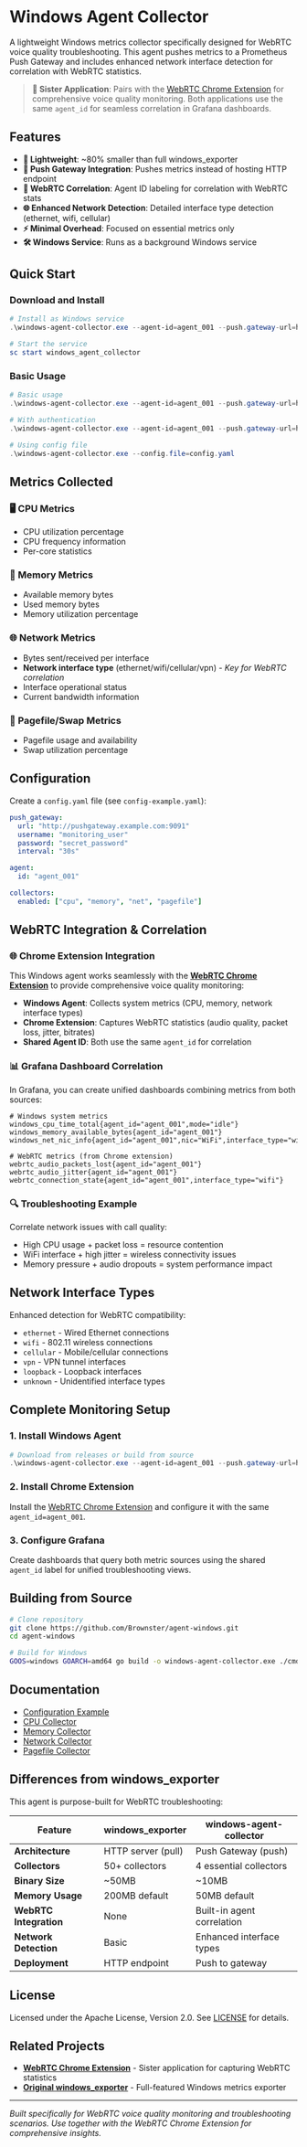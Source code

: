 # Windows Agent Collector

A lightweight Windows metrics collector specifically designed for WebRTC voice quality troubleshooting. This agent pushes metrics to a Prometheus Push Gateway and includes enhanced network interface detection for correlation with WebRTC statistics.

> **🔗 Sister Application**: Pairs with the [WebRTC Chrome Extension](https://github.com/Brownster/agent-webrtc) for comprehensive voice quality monitoring. Both applications use the same `agent_id` for seamless correlation in Grafana dashboards.

## Features

- **🚀 Lightweight**: ~80% smaller than full windows_exporter
- **📡 Push Gateway Integration**: Pushes metrics instead of hosting HTTP endpoint  
- **🔗 WebRTC Correlation**: Agent ID labeling for correlation with WebRTC stats
- **🌐 Enhanced Network Detection**: Detailed interface type detection (ethernet, wifi, cellular)
- **⚡ Minimal Overhead**: Focused on essential metrics only
- **🛠️ Windows Service**: Runs as a background Windows service

## Quick Start

### Download and Install
```powershell
# Install as Windows service
.\windows-agent-collector.exe --agent-id=agent_001 --push.gateway-url=http://pushgateway:9091 install

# Start the service
sc start windows_agent_collector
```

### Basic Usage
```powershell
# Basic usage
.\windows-agent-collector.exe --agent-id=agent_001 --push.gateway-url=http://pushgateway:9091

# With authentication
.\windows-agent-collector.exe --agent-id=agent_001 --push.gateway-url=http://pushgateway:9091 --push.username=user --push.password=pass

# Using config file
.\windows-agent-collector.exe --config.file=config.yaml
```

## Metrics Collected

### 🖥️ CPU Metrics
- CPU utilization percentage
- CPU frequency information
- Per-core statistics

### 💾 Memory Metrics
- Available memory bytes
- Used memory bytes  
- Memory utilization percentage

### 🌐 Network Metrics
- Bytes sent/received per interface
- **Network interface type** (ethernet/wifi/cellular/vpn) - *Key for WebRTC correlation*
- Interface operational status
- Current bandwidth information

### 💽 Pagefile/Swap Metrics
- Pagefile usage and availability
- Swap utilization percentage

## Configuration

Create a `config.yaml` file (see `config-example.yaml`):

```yaml
push_gateway:
  url: "http://pushgateway.example.com:9091"
  username: "monitoring_user"
  password: "secret_password"
  interval: "30s"

agent:
  id: "agent_001"

collectors:
  enabled: ["cpu", "memory", "net", "pagefile"]
```

## WebRTC Integration & Correlation

### 🌐 Chrome Extension Integration

This Windows agent works seamlessly with the **[WebRTC Chrome Extension](https://github.com/Brownster/agent-webrtc)** to provide comprehensive voice quality monitoring:

- **Windows Agent**: Collects system metrics (CPU, memory, network interface types)
- **Chrome Extension**: Captures WebRTC statistics (audio quality, packet loss, jitter, bitrates)
- **Shared Agent ID**: Both use the same `agent_id` for correlation

### 📊 Grafana Dashboard Correlation

In Grafana, you can create unified dashboards combining metrics from both sources:

```prometheus
# Windows system metrics
windows_cpu_time_total{agent_id="agent_001",mode="idle"}
windows_memory_available_bytes{agent_id="agent_001"}
windows_net_nic_info{agent_id="agent_001",nic="WiFi",interface_type="wifi"}

# WebRTC metrics (from Chrome extension)
webrtc_audio_packets_lost{agent_id="agent_001"}
webrtc_audio_jitter{agent_id="agent_001"}
webrtc_connection_state{agent_id="agent_001",interface_type="wifi"}
```

### 🔍 Troubleshooting Example

Correlate network issues with call quality:
- High CPU usage + packet loss = resource contention
- WiFi interface + high jitter = wireless connectivity issues
- Memory pressure + audio dropouts = system performance impact

## Network Interface Types

Enhanced detection for WebRTC compatibility:
- `ethernet` - Wired Ethernet connections
- `wifi` - 802.11 wireless connections  
- `cellular` - Mobile/cellular connections
- `vpn` - VPN tunnel interfaces
- `loopback` - Loopback interfaces
- `unknown` - Unidentified interface types

## Complete Monitoring Setup

### 1. Install Windows Agent
```powershell
# Download from releases or build from source
.\windows-agent-collector.exe --agent-id=agent_001 --push.gateway-url=http://pushgateway:9091 install
```

### 2. Install Chrome Extension
Install the [WebRTC Chrome Extension](https://github.com/Brownster/agent-webrtc) and configure it with the same `agent_id=agent_001`.

### 3. Configure Grafana
Create dashboards that query both metric sources using the shared `agent_id` label for unified troubleshooting views.

## Building from Source

```bash
# Clone repository
git clone https://github.com/Brownster/agent-windows.git
cd agent-windows

# Build for Windows
GOOS=windows GOARCH=amd64 go build -o windows-agent-collector.exe ./cmd/agent
```

## Documentation

- [Configuration Example](config-example.yaml)
- [CPU Collector](docs/collector.cpu.md)
- [Memory Collector](docs/collector.memory.md)
- [Network Collector](docs/collector.net.md)
- [Pagefile Collector](docs/collector.pagefile.md)

## Differences from windows_exporter

This agent is purpose-built for WebRTC troubleshooting:

| Feature | windows_exporter | windows-agent-collector |
|---------|-----------------|-------------------------|
| **Architecture** | HTTP server (pull) | Push Gateway (push) |
| **Collectors** | 50+ collectors | 4 essential collectors |
| **Binary Size** | ~50MB | ~10MB |
| **Memory Usage** | 200MB default | 50MB default |
| **WebRTC Integration** | None | Built-in agent correlation |
| **Network Detection** | Basic | Enhanced interface types |
| **Deployment** | HTTP endpoint | Push to gateway |

## License

Licensed under the Apache License, Version 2.0. See [LICENSE](LICENSE) for details.

## Related Projects

- **[WebRTC Chrome Extension](https://github.com/Brownster/agent-webrtc)** - Sister application for capturing WebRTC statistics
- **[Original windows_exporter](https://github.com/prometheus-community/windows_exporter)** - Full-featured Windows metrics exporter

---

*Built specifically for WebRTC voice quality monitoring and troubleshooting scenarios. Use together with the WebRTC Chrome Extension for comprehensive insights.*